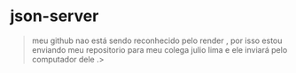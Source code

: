 # json-server
>meu  github nao está sendo reconhecido pelo render , por isso estou enviando meu repositorio para meu colega julio lima e ele inviará pelo computador dele .>
